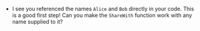 - I see you referenced the names `Alice` and `Bob` directly in your code. This is a good first step! Can you make the `ShareWith` function work with any name supplied to it?
